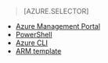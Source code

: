 > [AZURE.SELECTOR]
- [Azure Management Portal](/documentation/articles/virtual-networks-create-vnet-arm-pportal)
- [PowerShell](/documentation/articles/virtual-networks-create-vnet-arm-ps)
- [Azure CLI](/documentation/articles/virtual-networks-create-vnet-arm-cli)
- [ARM template](/documentation/articles/virtual-networks-create-vnet-arm-template-click)